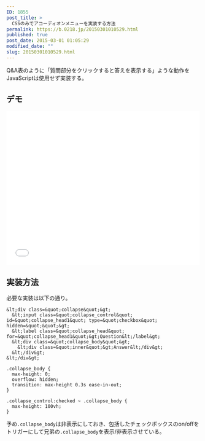 ```yaml
---
ID: 1855
post_title: >
  CSSのみでアコーディオンメニューを実装する方法
permalink: https://b.0218.jp/20150301010529.html
published: true
post_date: 2015-03-01 01:05:29
modified_date: ""
slug: 20150301010529.html
---
```

Q&A表のように「質問部分をクリックすると答えを表示する」ような動作をJavaScriptは使用せず実装する。

<!--more-->

## デモ

<iframe height='400' scrolling='no' title='accordion menu' src='//codepen.io/hiro0218/embed/JaYqzM/?height=408&theme-id=light&default-tab=result&embed-version=2' frameborder='no' allowtransparency='true' allowfullscreen='true' style='width: 100%;'>See the Pen <a href='https://codepen.io/hiro0218/pen/JaYqzM/'>accordion menu</a> by hiro (<a href='https://codepen.io/hiro0218'>@hiro0218</a>) on <a href='https://codepen.io'>CodePen</a>.
</iframe>

## 実装方法

必要な実装は以下の通り。

```language-html
&lt;div class=&quot;collapse&quot;&gt;
  &lt;input class=&quot;collapse_control&quot; id=&quot;collapse_head1&quot; type=&quot;checkbox&quot; hidden=&quot;&quot;&gt;
  &lt;label class=&quot;collapse_head&quot; for=&quot;collapse_head1&quot;&gt;Question&lt;/label&gt;
  &lt;div class=&quot;collapse_body&quot;&gt;
    &lt;div class=&quot;inner&quot;&gt;Answer&lt;/div&gt;
  &lt;/div&gt;
&lt;/div&gt;
```

```language-css
.collapse_body {
  max-height: 0;
  overflow: hidden;
  transition: max-height 0.3s ease-in-out;
}

.collapse_control:checked ~ .collapse_body {
  max-height: 100vh;
}
```


予め`.collapse_body`は非表示にしておき、包括したチェックボックスのon/offをトリガーにして兄弟の`.collapse_body`を表示/非表示させている。